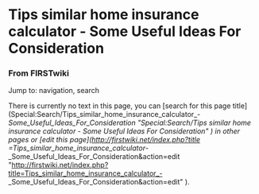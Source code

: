 

# Tips similar home insurance calculator - Some Useful Ideas For Consideration

### From FIRSTwiki

Jump to: navigation, search

There is currently no text in this page, you can [search for this page
title](Special:Search/Tips_similar_home_insurance_calculator_-
_Some_Useful_Ideas_For_Consideration "Special:Search/Tips similar home
insurance calculator - Some Useful Ideas For Consideration" ) in other pages
or [edit this page](http://firstwiki.net/index.php?title
=Tips_similar_home_insurance_calculator_-
_Some_Useful_Ideas_For_Consideration&action=edit
"http://firstwiki.net/index.php?title=Tips_similar_home_insurance_calculator_-
_Some_Useful_Ideas_For_Consideration&action=edit" ).

